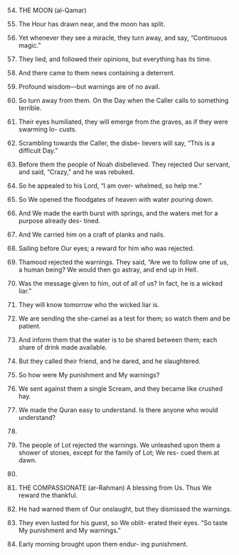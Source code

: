 54. THE MOON (al-Qamar)

1. The Hour has drawn near, and the moon
has split.
2. Yet whenever they see a miracle, they turn
away, and say, “Continuous magic.”
3. They lied, and followed their opinions, but
everything has its time.
4. And there came to them news containing a
deterrent.
5. Profound wisdom—but warnings are of no
avail.
6. So turn away from them. On the Day when
the Caller calls to something terrible.
7. Their eyes humiliated, they will emerge
from the graves, as if they were swarming lo-
custs.
8. Scrambling towards the Caller, the disbe-
lievers will say, “This is a difficult Day.”
9. Before them the people of Noah disbelieved.
They rejected Our servant, and said, “Crazy,”
and he was rebuked.
10. So he appealed to his Lord, “I am over-
whelmed, so help me.”
11. So We opened the floodgates of heaven
with water pouring down.
12. And We made the earth burst with springs,
and the waters met for a purpose already des-
tined.
13. And We carried him on a craft of planks
and nails.
14. Sailing before Our eyes; a reward for him
who was rejected.
23. Thamood
rejected the warnings.
They said, “Are we to follow one of us, a
human being? We would then go astray, and
end up in Hell.
25. Was the message given to him, out of all of
us? In fact, he is a wicked liar.”
26. They will know tomorrow who the wicked
liar is.
27. We are sending the she-camel as a test for
them; so watch them and be patient.
28. And inform them that the water is to be
shared between them; each share of drink
made available.
29. But they called their friend, and he dared,
and he slaughtered.
30. So how were My punishment and My
warnings?
31. We sent against them a single Scream, and
they became like crushed hay.
32. We made the Quran easy to understand. Is
there anyone who would understand?
24.
33. The
people of Lot rejected the warnings.
We unleashed upon them a shower of
stones, except for the family of Lot; We res-
cued them at dawn.
34.
20455. THE COMPASSIONATE (ar-Rahman)
A blessing from Us. Thus We reward the
thankful.
36. He had warned them of Our onslaught, but
they dismissed the warnings.
37. They even lusted for his guest, so We oblit-
erated their eyes. “So taste My punishment
and My warnings.”
38. Early morning brought upon them endur-
ing punishment.

